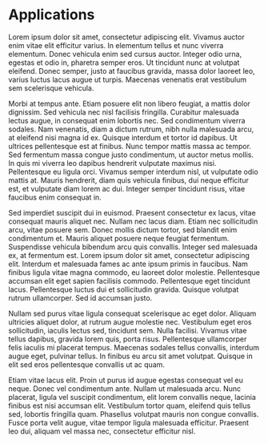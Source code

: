 # Applications

Lorem ipsum dolor sit amet, consectetur adipiscing elit. Vivamus auctor enim vitae elit efficitur varius. In elementum tellus et nunc viverra elementum. Donec vehicula enim sed cursus auctor. Integer odio urna, egestas et odio in, pharetra semper eros. Ut tincidunt nunc at volutpat eleifend. Donec semper, justo at faucibus gravida, massa dolor laoreet leo, varius luctus lacus augue ut turpis. Maecenas venenatis erat vestibulum sem scelerisque vehicula.

Morbi at tempus ante. Etiam posuere elit non libero feugiat, a mattis dolor dignissim. Sed vehicula nec nisl facilisis fringilla. Curabitur malesuada lectus augue, in consequat enim lobortis nec. Sed condimentum viverra sodales. Nam venenatis, diam a dictum rutrum, nibh nulla malesuada arcu, at eleifend nisi magna id ex. Quisque interdum et tortor id dapibus. Ut ultrices pellentesque est at finibus. Nunc tempor mattis massa ac tempor. Sed fermentum massa congue justo condimentum, ut auctor metus mollis. In quis mi viverra leo dapibus hendrerit vulputate maximus nisi. Pellentesque eu ligula orci. Vivamus semper interdum nisl, ut vulputate odio mattis at. Mauris hendrerit, diam quis vehicula finibus, dui neque efficitur est, et vulputate diam lorem ac dui. Integer semper tincidunt risus, vitae faucibus enim consequat in.

Sed imperdiet suscipit dui in euismod. Praesent consectetur ex lacus, vitae consequat mauris aliquet nec. Nullam nec lacus diam. Etiam nec sollicitudin arcu, vitae posuere sem. Donec mollis dictum tortor, sed blandit enim condimentum et. Mauris aliquet posuere neque feugiat fermentum. Suspendisse vehicula bibendum arcu quis convallis. Integer sed malesuada ex, at fermentum est. Lorem ipsum dolor sit amet, consectetur adipiscing elit. Interdum et malesuada fames ac ante ipsum primis in faucibus. Nam finibus ligula vitae magna commodo, eu laoreet dolor molestie. Pellentesque accumsan elit eget sapien facilisis commodo. Pellentesque eget tincidunt lacus. Pellentesque luctus dui et sollicitudin gravida. Quisque volutpat rutrum ullamcorper. Sed id accumsan justo.

Nullam sed purus vitae ligula consequat scelerisque ac eget dolor. Aliquam ultricies aliquet dolor, at rutrum augue molestie nec. Vestibulum eget eros sollicitudin, iaculis lectus sed, tincidunt sem. Nulla facilisi. Vivamus vitae tellus dapibus, gravida lorem quis, porta risus. Pellentesque ullamcorper felis iaculis mi placerat tempus. Maecenas sodales tellus convallis, interdum augue eget, pulvinar tellus. In finibus eu arcu sit amet volutpat. Quisque in elit sed eros pellentesque convallis ut ac quam.

Etiam vitae lacus elit. Proin ut purus id augue egestas consequat vel eu neque. Donec vel condimentum ante. Nullam ut malesuada arcu. Nunc placerat, ligula vel suscipit condimentum, elit lorem convallis neque, lacinia finibus est nisi accumsan elit. Vestibulum tortor quam, eleifend quis tellus sed, lobortis fringilla quam. Phasellus volutpat mauris non congue convallis. Fusce porta velit augue, vitae tempor ligula malesuada efficitur. Praesent leo dui, aliquam vel massa nec, consectetur efficitur nisl.